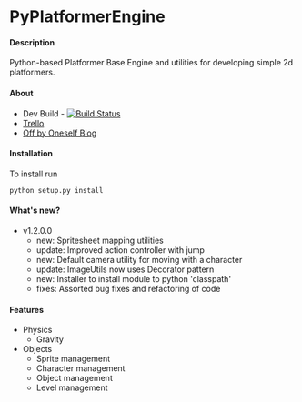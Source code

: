 PyPlatformerEngine 
==================

#### Description
Python-based Platformer Base Engine and utilities for developing simple 2d platformers.

#### About
* Dev Build - [![Build Status](http://walrath.technology:8080/jenkins/buildStatus/icon?job=PyPlatformerEngine)](http://walrath.technology:8080/jenkins/view/Open%20Source/job/PyPlatformerEngine/)
* [Trello](https://trello.com/b/b5zVsGiI/pyplatformerengine)
* [Off by Oneself Blog](http://blog.walrath.technology)

#### Installation
To install run 

	python setup.py install


#### What's new?
* v1.2.0.0
	* new: Spritesheet mapping utilities
	* update: Improved action controller with jump
	* new: Default camera utility for moving with a character
	* update: ImageUtils now uses Decorator pattern
	* new: Installer to install module to python 'classpath'
	* fixes: Assorted bug fixes and refactoring of code 

#### Features
* Physics
	* Gravity
* Objects
	* Sprite management
	* Character management
	* Object management
	* Level management
